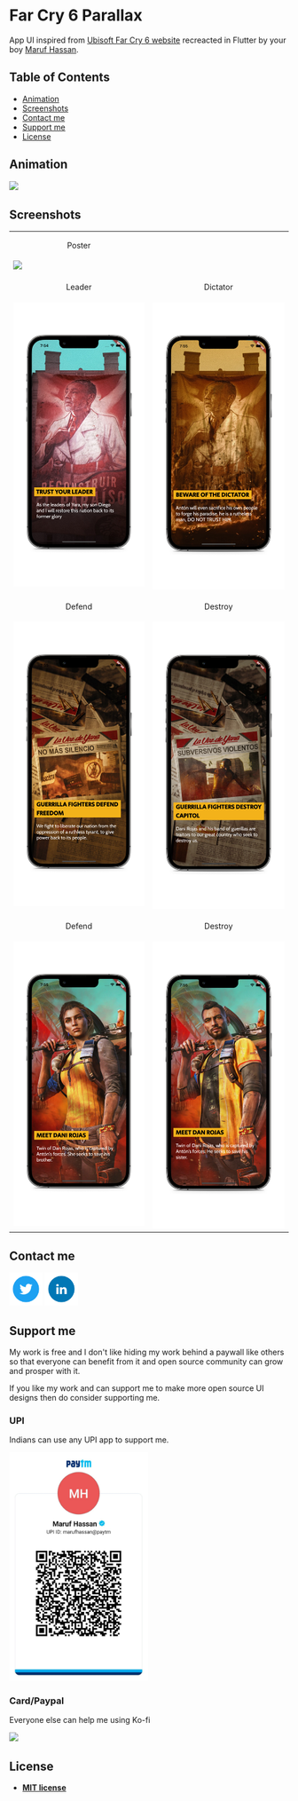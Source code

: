 # Far Cry 6 Parallax

App UI inspired from [Ubisoft Far Cry 6 website](https://www.ubisoft.com/en-gb/game/far-cry/far-cry-6) recreacted in Flutter by your boy [Maruf Hassan](https://www.figma.com/@zyllus).

## Table of Contents

- [Animation](#animation)
- [Screenshots](#screenshots)
- [Contact me](#contact-me)
- [Support me](#support-me)
- [License](#license)

## Animation

<img src="screenshots/animation.gif">

## Screenshots

<table>
  <tr>
    <td><p align="center">Poster</p></td>
  </tr>
  <tr>
    <td valign="top"><img src="screenshots/poster.jpg"></td>
    
  </tr>
  <tr>
    <td><p align="center">Leader</p></td>
    <td><p align="center">Dictator</p></td>
    
  </tr>
  <tr>
    <td valign="top"><img src="screenshots/leader.jpg"></td>
    <td valign="top"><img src="screenshots/dictator.jpg"></td>   
  </tr>
  <tr>
    <td><p align="center">Defend</p></td> 
     <td><p align="center">Destroy</p></td>    
  </tr>
    <td valign="top"><img src="screenshots/defend.jpg"></td>
    <td valign="top"><img src="screenshots/destroy.jpg"></td>
  <tr>
    <td><p align="center">Defend</p></td> 
     <td><p align="center">Destroy</p></td>    
  </tr>
    <td valign="top"><img src="screenshots/dani.jpg"></td>
    <td valign="top"><img src="screenshots/dan.jpg"></td>
 </table>

## Contact me

<a href="https://twitter.com/zyllus17"><img src="https://github.com/aritraroy/social-icons/blob/master/twitter-icon.png?raw=true" width="60"></a>
<a href="https://www.linkedin.com/in/maruf-hassan/"><img src="https://github.com/aritraroy/social-icons/blob/master/linkedin-icon.png?raw=true" width="60"></a>

## Support me

My work is free and I don't like hiding my work behind a paywall like others so that everyone can benefit from it and open source community can grow and prosper with it.

If you like my work and can support me to make more open source UI designs then do consider supporting me.

### UPI

Indians can use any UPI app to support me.

<img src="https://github.com/zyllus17/clash_of_clans_ui/blob/main/screenshots/upi.jpeg?raw=true" width="250">

### Card/Paypal

Everyone else can help me using Ko-fi

<a href="https://ko-fi.com/marufhassan"><img src="https://uploads-ssl.webflow.com/5c14e387dab576fe667689cf/61e1116779fc0a9bd5bdbcc7_Frame%206.png" width="60"></a>

## License

- **[MIT license](https://github.com/zyllus17/invest-app-ui/blob/master/LICENSE)**
